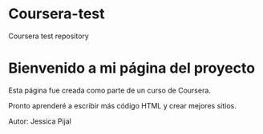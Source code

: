 # Coursera-test
Coursera test repository
<!DOCTYPE html>
<html lang="es">
<head>
    <meta charset="UTF-8">
    <title>Mi Proyecto en GitHub</title>
</head>
<body>
    <h1>Bienvenido a mi página del proyecto</h1>
    <p>Esta página fue creada como parte de un curso de Coursera.</p>
    <p>Pronto aprenderé a escribir más código HTML y crear mejores sitios.</p>
    <p>Autor: Jessica Pijal</p>
</body>
</html>
